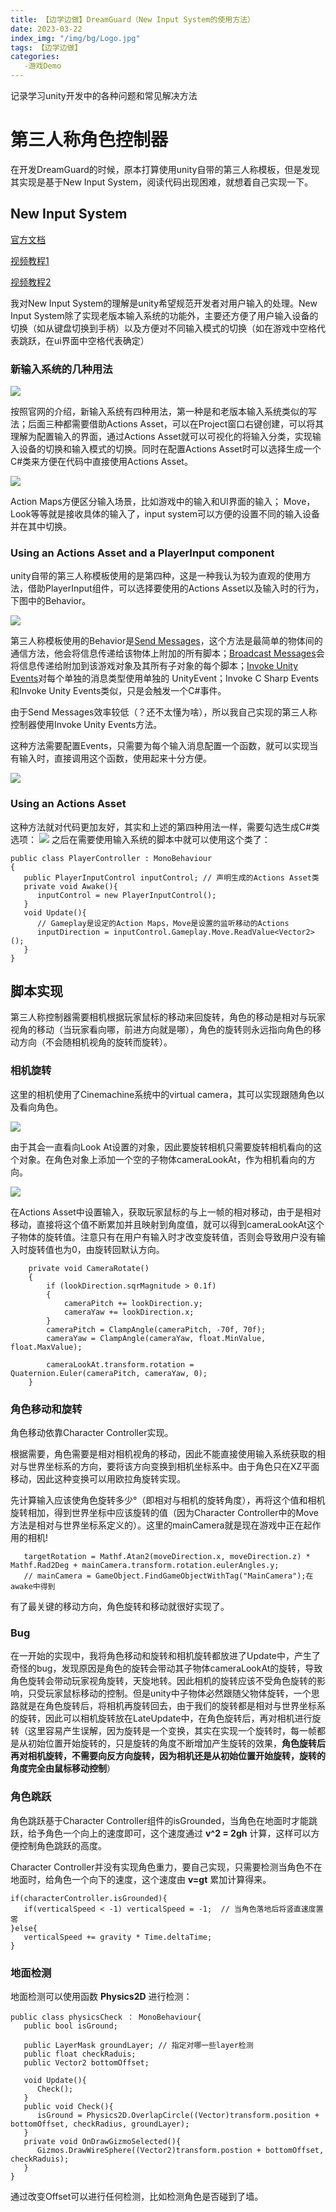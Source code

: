 ```yaml
---
title: 【边学边做】DreamGuard（New Input System的使用方法）
date: 2023-03-22
index_img: "/img/bg/Logo.jpg"
tags: 【边学边做】
categories: 
   -游戏Demo
---
```


记录学习unity开发中的各种问题和常见解决方法
<!-- more -->

# 第三人称角色控制器

在开发DreamGuard的时候，原本打算使用unity自带的第三人称模板，但是发现其实现是基于New Input System，阅读代码出现困难，就想着自己实现一下。

## New Input System

[官方文档](https://docs.unity3d.com/Packages/com.unity.inputsystem@1.5/manual/index.html)

[视频教程1](https://www.bilibili.com/video/BV1tg411j7ni/?spm_id_from=333.880.top_right_bar_window_custom_collection.content.click&vd_source=93b215eab72b2548f75d0772e28f8b20)

[视频教程2](https://www.bilibili.com/video/BV17h4y1W7Z2/?spm_id_from=333.337.search-card.all.click&vd_source=93b215eab72b2548f75d0772e28f8b20)

我对New Input System的理解是unity希望规范开发者对用户输入的处理。New Input System除了实现老版本输入系统的功能外，主要还方便了用户输入设备的切换（如从键盘切换到手柄）以及方便对不同输入模式的切换（如在游戏中空格代表跳跃，在ui界面中空格代表确定）

### 新输入系统的几种用法

![](/article_img/2023-03-22-12-13-16.png)

按照官网的介绍，新输入系统有四种用法，第一种是和老版本输入系统类似的写法；后面三种都需要借助Actions Asset，可以在Project窗口右键创建，可以将其理解为配置输入的界面，通过Actions Asset就可以可视化的将输入分类，实现输入设备的切换和输入模式的切换。同时在配置Actions Asset时可以选择生成一个C#类来方便在代码中直接使用Actions Asset。

![](/article_img/2023-08-12-12-34-07.png)

Action Maps方便区分输入场景，比如游戏中的输入和UI界面的输入；
Move，Look等等就是接收具体的输入了，input system可以方便的设置不同的输入设备并在其中切换。

### Using an Actions Asset and a PlayerInput component

unity自带的第三人称模板使用的是第四种，这是一种我认为较为直观的使用方法，借助PlayerInput组件，可以选择要使用的Actions Asset以及输入时的行为，下图中的Behavior。

![](/article_img/2023-03-22-12-25-07.png)

第三人称模板使用的Behavior是[Send Messages](https://docs.unity3d.com/ScriptReference/GameObject.SendMessage.html)，这个方法是最简单的物体间的通信方法，他会将信息传递给该物体上附加的所有脚本；[Broadcast Messages](https://docs.unity3d.com/ScriptReference/GameObject.BroadcastMessage.html)会将信息传递给附加到该游戏对象及其所有子对象的每个脚本；[Invoke Unity Events](https://docs.unity3d.com/ScriptReference/Events.UnityEvent.html)对每个单独的消息类型使用单独的 UnityEvent；Invoke C Sharp Events和Invoke Unity Events类似，只是会触发一个C#事件。

由于Send Messages效率较低（？还不太懂为啥），所以我自己实现的第三人称控制器使用Invoke Unity Events方法。

这种方法需要配置Events，只需要为每个输入消息配置一个函数，就可以实现当有输入时，直接调用这个函数，使用起来十分方便。

![](/article_img/2023-03-22-12-49-01.png)

### Using an Actions Asset

这种方法就对代码更加友好，其实和上述的第四种用法一样，需要勾选生成C#类选项：
![](/article_img/2023-08-11-20-23-58.png)
之后在需要使用输入系统的脚本中就可以使用这个类了：
```Csharp
public class PlayerController : MonoBehaviour
{
   public PlayerInputControl inputControl; // 声明生成的Actions Asset类
   private void Awake(){
      inputControl = new PlayerInputControl();
   }
   void Update(){
      // Gameplay是设定的Action Maps，Move是设置的监听移动的Actions
      inputDirection = inputControl.Gameplay.Move.ReadValue<Vector2>();
   }
}
```


## 脚本实现

第三人称控制器需要相机根据玩家鼠标的移动来回旋转，角色的移动是相对与玩家视角的移动（当玩家看向哪，前进方向就是哪），角色的旋转则永远指向角色的移动方向（不会随相机视角的旋转而旋转）。

### 相机旋转

这里的相机使用了Cinemachine系统中的virtual camera，其可以实现跟随角色以及看向角色。

![](/article_img/2023-03-22-12-56-23.png)

由于其会一直看向Look At设置的对象，因此要旋转相机只需要旋转相机看向的这个对象。在角色对象上添加一个空的子物体cameraLookAt，作为相机看向的方向。

![](/article_img/2023-03-22-13-00-16.png)

在Actions Asset中设置输入，获取玩家鼠标的与上一帧的相对移动，由于是相对移动，直接将这个值不断累加并且映射到角度值，就可以得到cameraLookAt这个子物体的旋转值。注意只有在用户有输入时才改变旋转值，否则会导致用户没有输入时旋转值也为0，由旋转回默认方向。

```Csharp
    private void CameraRotate()
    {
        if (lookDirection.sqrMagnitude > 0.1f)
        {
            cameraPitch += lookDirection.y;
            cameraYaw += lookDirection.x;
        }
        cameraPitch = ClampAngle(cameraPitch, -70f, 70f);
        cameraYaw = ClampAngle(cameraYaw, float.MinValue, float.MaxValue);

        cameraLookAt.transform.rotation = Quaternion.Euler(cameraPitch, cameraYaw, 0);
    }
```

### 角色移动和旋转

角色移动依靠Character Controller实现。

根据需要，角色需要是相对相机视角的移动，因此不能直接使用输入系统获取的相对与世界坐标系的方向，要将该方向变换到相机坐标系中。由于角色只在XZ平面移动，因此这种变换可以用欧拉角旋转实现。

先计算输入应该使角色旋转多少°（即相对与相机的旋转角度），再将这个值和相机旋转相加，得到世界坐标中应该旋转的值（因为Character Controller中的Move方法是相对与世界坐标系定义的）。这里的mainCamera就是现在游戏中正在起作用的相机!

```Csharp
   targetRotation = Mathf.Atan2(moveDirection.x, moveDirection.z) * Mathf.Rad2Deg + mainCamera.transform.rotation.eulerAngles.y;
   // mainCamera = GameObject.FindGameObjectWithTag("MainCamera");在awake中得到
```

有了最关键的移动方向，角色旋转和移动就很好实现了。

### Bug

在一开始的实现中，我将角色移动和旋转和相机旋转都放进了Update中，产生了奇怪的bug，发现原因是角色的旋转会带动其子物体cameraLookAt的旋转，导致角色旋转会带动玩家视角旋转，天旋地转。因此相机的旋转应该不受角色旋转的影响，只受玩家鼠标移动的控制。但是unity中子物体必然跟随父物体旋转，一个思路就是在角色旋转后，将相机再旋转回去，由于我们的旋转都是相对与世界坐标系的旋转，因此可以相机旋转放在LateUpdate中，在角色旋转后，再对相机进行旋转（这里容易产生误解，因为旋转是一个变换，其实在实现一个旋转时，每一帧都是从初始位置开始旋转的，只是旋转的角度不断增加产生旋转的效果，**角色旋转后再对相机旋转，不需要向反方向旋转，因为相机还是从初始位置开始旋转，旋转的角度完全由鼠标移动控制**）

### 角色跳跃

角色跳跃基于Character Controller组件的isGrounded，当角色在地面时才能跳跃，给予角色一个向上的速度即可，这个速度通过 **v^2 = 2gh** 计算，这样可以方便控制角色跳跃的高度。

Character Controller并没有实现角色重力，要自己实现，只需要检测当角色不在地面时，给角色一个向下的速度，这个速度由 **v=gt** 累加计算得来。

```Csharp
if(characterController.isGrounded){
   if(verticalSpeed < -1) verticalSpeed = -1;  // 当角色落地后将竖直速度置零
}else{
   verticalSpeed += gravity * Time.deltaTime;
}
```

### 地面检测

地面检测可以使用函数 **Physics2D** 进行检测：
```Csharp
public class physicsCheck ： MonoBehaviour{
   public bool isGround;

   public LayerMask groundLayer; // 指定对哪一些layer检测
   public float checkRaduis;
   public Vector2 bottomOffset;

   void Update(){
      Check();
   }
   public void Check(){
      isGround = Physics2D.OverlapCircle((Vector)transform.position + bottomOffset, checkRadius, groundLayer);
   }
   private void OnDrawGizmoSelected(){
      Gizmos.DrawWireSphere((Vector2)transform.postion + bottomOffset, checkRaduis);
   }
}
```
通过改变Offset可以进行任何检测，比如检测角色是否碰到了墙。